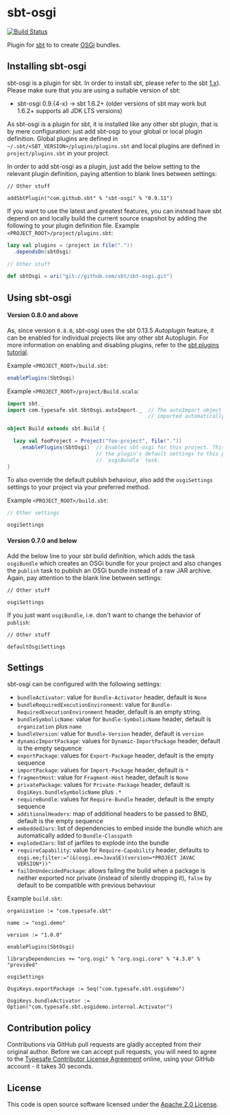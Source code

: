 sbt-osgi
========

[![Build Status](https://github.com/sbt/sbt-osgi/actions/workflows/ci.yml/badge.svg)](https://github.com/sbt/sbt-osgi/actions/workflows/ci.yml)

Plugin for [sbt](http://www.scala-sbt.org) to to create [OSGi](http://www.osgi.org/) bundles.

Installing sbt-osgi
-------------------

sbt-osgi is a plugin for sbt. In order to install sbt, please refer to the sbt [1.x](https://www.scala-sbt.org/1.x/docs/Setup.html)). Please make sure that you are using a suitable version of sbt:

- sbt-osgi 0.9.{4-x} -> sbt 1.6.2+ (older versions of sbt may work but 1.6.2+ supports all JDK LTS versions)

As sbt-osgi is a plugin for sbt, it is installed like any other sbt plugin, that is by mere configuration: just add sbt-osgi to your global or local plugin definition. Global plugins are defined in `~/.sbt/<SBT_VERSION>/plugins/plugins.sbt` and local plugins are defined in `project/plugins.sbt` in your project.

In order to add sbt-osgi as a plugin, just add the below setting to the relevant plugin definition, paying attention to blank lines between settings:

```
// Other stuff

addSbtPlugin("com.github.sbt" % "sbt-osgi" % "0.9.11")
```

If you want to use the latest and greatest features, you can instead have sbt depend on and locally build the current source snapshot by adding the following to your plugin definition file.
Example `<PROJECT_ROOT>/project/plugins.sbt`:
```scala
lazy val plugins = (project in file("."))
  .dependsOn(sbtOsgi)

// Other stuff

def sbtOsgi = uri("git://github.com/sbt/sbt-osgi.git")
```

Using sbt-osgi
---------------

#### Version 0.8.0 and above
As, since version `0.8.0`, sbt-osgi uses the sbt 0.13.5 *Autoplugin* feature, it can be enabled for individual projects like any other sbt Autoplugin. For more information on enabling and disabling plugins, refer to the [sbt plugins tutorial](http://www.scala-sbt.org/release/tutorial/Using-Plugins.html#Enabling+and+disabling+auto+plugins).

Example `<PROJECT_ROOT>/build.sbt`:

```scala
enablePlugins(SbtOsgi)
```

Example `<PROJECT_ROOT>/project/Build.scala`:
```scala
import sbt._
import com.typesafe.sbt.SbtOsgi.autoImport._  // The autoImport object contains everything which would normally be
                                              // imported automatically in '*.sbt' project definition files.

object Build extends sbt.Build {

  lazy val fooProject = Project("foo-project", file("."))
    .enablePlugins(SbtOsgi)  // Enables sbt-osgi for this project. This will automatically append
                             // the plugin's default settings to this project thus providing the
                             // `osgiBundle` task.
}

```

To also override the default publish behaviour, also add the `osgiSettings` settings to your project via your preferred method.

Example `<PROJECT_ROOT>/build.sbt`:

```scala
// Other settings

osgiSettings
```

#### Version 0.7.0 and below
Add the below line to your sbt build definition, which adds the task `osgiBundle` which creates an OSGi bundle for your project and also changes the `publish` task to publish an OSGi bundle instead of a raw JAR archive. Again, pay attention to the blank line between settings:

```
// Other stuff

osgiSettings
```

If you just want `osgiBundle`, i.e. don't want to change the behavior of `publish`:


```
// Other stuff

defaultOsgiSettings
```

Settings
--------

sbt-osgi can be configured with the following settings:

- `bundleActivator`: value for `Bundle-Activator` header, default is `None`
- `bundleRequiredExecutionEnvironment`: value for `Bundle-RequiredExecutionEnvironment` header, default is an empty string.
- `bundleSymbolicName`: value for `Bundle-SymbolicName` header, default is `organization` plus `name`
- `bundleVersion`: value for `Bundle-Version` header, default is `version`
- `dynamicImportPackage`: values for `Dynamic-ImportPackage` header, default is the empty sequence
- `exportPackage`: values for `Export-Package` header, default is the empty sequence
- `importPackage`: values for `Import-Package` header, default is `*`
- `fragmentHost`: value for `Fragment-Host` header, default is `None`
- `privatePackage`: values for `Private-Package` header, default is `OsgiKeys.bundleSymbolicName` plus `.*`
- `requireBundle`: values for `Require-Bundle` header, default is the empty sequence
- `additionalHeaders`: map of additional headers to be passed to BND, default is the empty sequence
- `embeddedJars`: list of dependencies to embed inside the bundle which are automatically added to `Bundle-Classpath`
- `explodedJars`: list of jarfiles to explode into the bundle
- `requireCapability`: value for `Require-Capability` header, defaults to `osgi.ee;filter:="(&(osgi.ee=JavaSE)(version=*PROJECT JAVAC VERSION*))"`
- `failOnUndecidedPackage`: allows failing the build when a package is neither exported nor private (instead of silently dropping it), `false` by default to be compatible with previous behaviour 

Example `build.sbt`:

```
organization := "com.typesafe.sbt"

name := "osgi.demo"

version := "1.0.0"

enablePlugins(SbtOsgi)

libraryDependencies += "org.osgi" % "org.osgi.core" % "4.3.0" % "provided"

osgiSettings

OsgiKeys.exportPackage := Seq("com.typesafe.sbt.osgidemo")

OsgiKeys.bundleActivator := Option("com.typesafe.sbt.osgidemo.internal.Activator")
```

Contribution policy
-------------------

Contributions via GitHub pull requests are gladly accepted from their original author. 
Before we can accept pull requests, you will need to agree to the [Typesafe Contributor License Agreement](http://www.typesafe.com/contribute/cla) online, using your GitHub account - it takes 30 seconds.

License
-------

This code is open source software licensed under the [Apache 2.0 License](http://www.apache.org/licenses/LICENSE-2.0.html).

